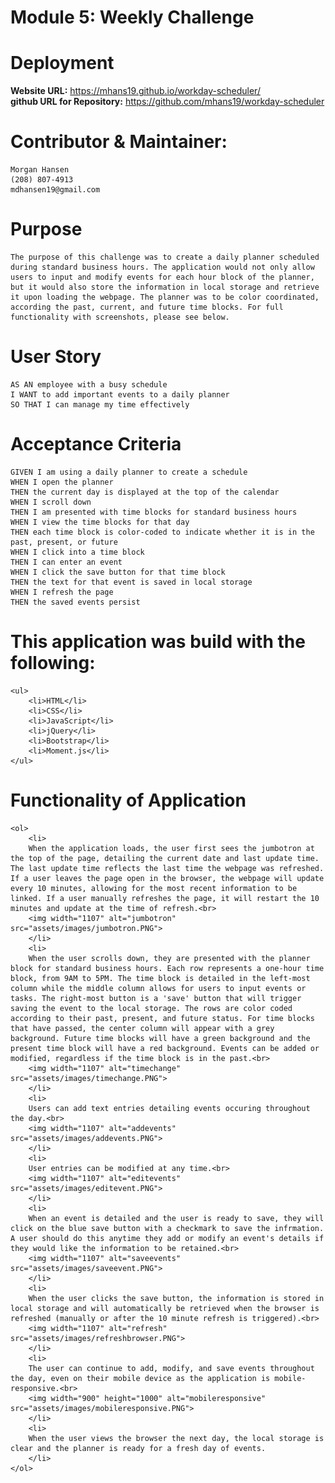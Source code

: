 # Module 5: Weekly Challenge  
  
# **Deployment**  
**Website URL:** https://mhans19.github.io/workday-scheduler/  
**github URL for Repository:** https://github.com/mhans19/workday-scheduler  
   
# **Contributor & Maintainer:**  
    Morgan Hansen  
    (208) 807-4913  
    mdhansen19@gmail.com  
  
# **Purpose**   
    The purpose of this challenge was to create a daily planner scheduled during standard business hours. The application would not only allow users to input and modify events for each hour block of the planner, but it would also store the information in local storage and retrieve it upon loading the webpage. The planner was to be color coordinated, according the past, current, and future time blocks. For full functionality with screenshots, please see below.  
   
# **User Story**  
    AS AN employee with a busy schedule  
    I WANT to add important events to a daily planner  
    SO THAT I can manage my time effectively  
  
# **Acceptance Criteria**  
    GIVEN I am using a daily planner to create a schedule  
    WHEN I open the planner  
    THEN the current day is displayed at the top of the calendar  
    WHEN I scroll down  
    THEN I am presented with time blocks for standard business hours  
    WHEN I view the time blocks for that day  
    THEN each time block is color-coded to indicate whether it is in the past, present, or future  
    WHEN I click into a time block  
    THEN I can enter an event  
    WHEN I click the save button for that time block  
    THEN the text for that event is saved in local storage  
    WHEN I refresh the page  
    THEN the saved events persist  
   
# **This application was build with the following:**  
    <ul>
        <li>HTML</li>
        <li>CSS</li>
        <li>JavaScript</li>
        <li>jQuery</li>
        <li>Bootstrap</li>
        <li>Moment.js</li>
    </ul>  
    
# **Functionality of Application**  
    <ol>
        <li>
        When the application loads, the user first sees the jumbotron at the top of the page, detailing the current date and last update time. The last update time reflects the last time the webpage was refreshed. If a user leaves the page open in the browser, the webpage will update every 10 minutes, allowing for the most recent information to be linked. If a user manually refreshes the page, it will restart the 10 minutes and update at the time of refresh.<br>
        <img width="1107" alt="jumbotron" src="assets/images/jumbotron.PNG">
        </li>
        <li>
        When the user scrolls down, they are presented with the planner block for standard business hours. Each row represents a one-hour time block, from 9AM to 5PM. The time block is detailed in the left-most column while the middle column allows for users to input events or tasks. The right-most button is a 'save' button that will trigger saving the event to the local storage. The rows are color coded according to their past, present, and future status. For time blocks that have passed, the center column will appear with a grey background. Future time blocks will have a green background and the present time block will have a red background. Events can be added or modified, regardless if the time block is in the past.<br>
        <img width="1107" alt="timechange" src="assets/images/timechange.PNG">
        </li>
        <li>
        Users can add text entries detailing events occuring throughout the day.<br>
        <img width="1107" alt="addevents" src="assets/images/addevents.PNG">
        </li>
        <li>
        User entries can be modified at any time.<br>
        <img width="1107" alt="editevents" src="assets/images/editevent.PNG">
        </li>
        <li>
        When an event is detailed and the user is ready to save, they will click on the blue save button with a checkmark to save the infrmation. A user should do this anytime they add or modify an event's details if they would like the information to be retained.<br>
        <img width="1107" alt="saveevents" src="assets/images/saveevent.PNG">
        </li>
        <li>
        When the user clicks the save button, the information is stored in local storage and will automatically be retrieved when the browser is refreshed (manually or after the 10 minute refresh is triggered).<br>
        <img width="1107" alt="refresh" src="assets/images/refreshbrowser.PNG">
        </li>
        <li>
        The user can continue to add, modify, and save events throughout the day, even on their mobile device as the application is mobile-responsive.<br>
        <img width="900" height="1000" alt="mobileresponsive" src="assets/images/mobileresponsive.PNG">
        </li>
        <li>
        When the user views the browser the next day, the local storage is clear and the planner is ready for a fresh day of events.
        </li>
    </ol>